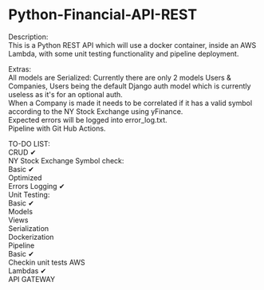 # Python-Financial-API-REST

Description:  
This is a Python REST API which will use a docker container, inside an AWS Lambda, with some unit testing functionality and pipeline deployment.  

Extras:  
All models are Serialized: Currently there are only 2 models Users & Companies, Users being the default Django auth model which is currently useless as it's for an optional auth.  
When a Company is made it needs to be correlated if it has a valid symbol according to the NY Stock Exchange using yFinance.  
Expected errors will be logged into error_log.txt.  
Pipeline with Git Hub Actions.  

TO-DO LIST:  
	CRUD ✔  
	NY Stock Exchange Symbol check:  
		Basic ✔  
		Optimized  
	Errors Logging ✔  
	Unit Testing:  
		Basic ✔  
		Models  
		Views  
		Serialization  
	Dockerization  
	Pipeline  
		Basic ✔  
		Checkin unit tests
	AWS  
		Lambdas ✔  
		API GATEWAY